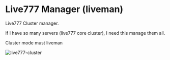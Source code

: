 # Live777 Manager (liveman)

Live777 Cluster manager.

If I have so many servers (live777 core cluster), I need this manage them all.

Cluster mode must liveman

![live777-cluster](/live777-cluster.excalidraw.svg)


